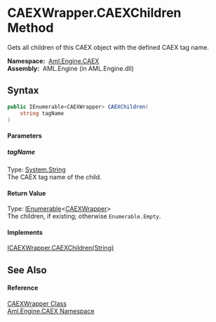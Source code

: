 CAEXWrapper.CAEXChildren Method
===============================
Gets all children of this CAEX object with the defined CAEX tag name.

  **Namespace:**  [Aml.Engine.CAEX][1]  
  **Assembly:**  AML.Engine (in AML.Engine.dll)

Syntax
------

```csharp
public IEnumerable<CAEXWrapper> CAEXChildren(
	string tagName
)
```

#### Parameters

##### *tagName*
Type: [System.String][2]  
The CAEX tag name of the child.

#### Return Value
Type: [IEnumerable][3]&lt;[CAEXWrapper][4]>  
The children, if existing; otherwise `Enumerable.Empty`.
#### Implements
[ICAEXWrapper.CAEXChildren(String)][5]  


See Also
--------

#### Reference
[CAEXWrapper Class][4]  
[Aml.Engine.CAEX Namespace][1]  

[1]: ../README.md
[2]: https://docs.microsoft.com/dotnet/api/system.string
[3]: https://docs.microsoft.com/dotnet/api/system.collections.generic.ienumerable-1
[4]: README.md
[5]: ../ICAEXWrapper/CAEXChildren.md
[6]: https://www.automationml.org
[7]: ../../icons/logoShade.png